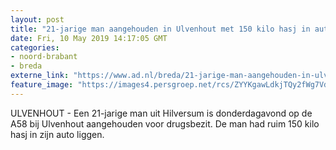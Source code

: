 ```yaml
---
layout: post
title: "21-jarige man aangehouden in Ulvenhout met 150 kilo hasj in auto"
date: Fri, 10 May 2019 14:17:05 GMT
categories: 
- noord-brabant 
- breda 
externe_link: "https://www.ad.nl/breda/21-jarige-man-aangehouden-in-ulvenhout-met-150-kilo-hasj-in-auto~a5763027/"
feature_image: "https://images4.persgroep.net/rcs/ZYYKgawLdkjTQy2fWg7Vd-PDxUE/diocontent/70950363/_fitwidth/400/?appId=21791a8992982cd8da851550a453bd7f&quality=0.7"
---
```


ULVENHOUT - Een 21-jarige man uit Hilversum is donderdagavond op de A58 bij Ulvenhout aangehouden voor drugsbezit. De man had ruim 150 kilo hasj in zijn auto liggen.
